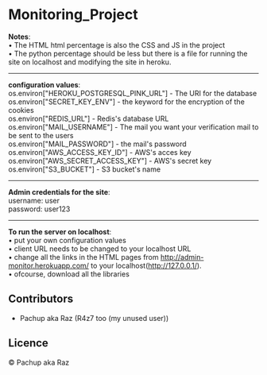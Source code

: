 ﻿# Monitoring_Project
**Notes**:  
• The HTML html percentage is also the CSS and JS in the project  
• The python percentage should be less but there is a file for running the site on localhost and modifying the site in heroku.  

---
**configuration values**:  
os.environ["HEROKU_POSTGRESQL_PINK_URL"] - The URI for the database  
os.environ["SECRET_KEY_ENV"] - the keyword for the encryption of the cookies  
os.environ["REDIS_URL"] - Redis's database URL  
os.environ["MAIL_USERNAME"] - The mail you want your verification mail to be sent to the users  
os.environ["MAIL_PASSWORD"] - the mail's password  
os.environ["AWS_ACCESS_KEY_ID"] - AWS's acces key  
os.environ["AWS_SECRET_ACCESS_KEY"] - AWS's secret key  
os.environ["S3_BUCKET"] - S3 bucket's name  

---
**Admin credentials for the site**:  
username: user  
password: user123  

---
**To run the server on localhost**:  
• put your own configuration values  
• client URL needs to be changed to your localhost URL  
• change all the links in the HTML pages from http://admin-monitor.herokuapp.com/ to your localhost(http://127.0.0.1/).  
• ofcourse, download all the libraries

## Contributors

- Pachup aka Raz (R4z7 too (my unused user))

## Licence

© Pachup aka Raz
